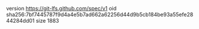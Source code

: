 version https://git-lfs.github.com/spec/v1
oid sha256:7bf7445787f9d4a4e5b7ad662a62256d44d9b5cb184be93a55efe2844284dd01
size 1883
